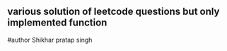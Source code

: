 ## various solution of leetcode questions but only implemented function

#author Shikhar pratap singh 